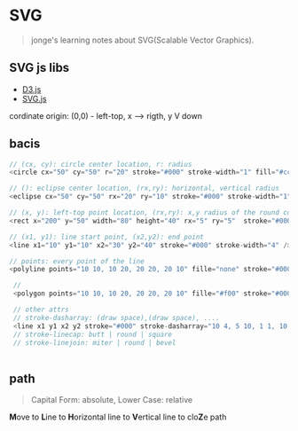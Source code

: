 # SVG

>jonge's learning notes about SVG(Scalable Vector Graphics).

## SVG js libs

* [D3.js](https://d3js.org/)
* [SVG.js](http://svgjs.com/)

cordinate origin: (0,0) - left-top, x --> rigth, y V down

## bacis

```js
// (cx, cy): circle center location, r: radius
<circle cx="50" cy="50" r="20" stroke="#000" stroke-width="1" fill="#ccc" />

// (): eclipse center location, (rx,ry): horizontal, vertical radius
<eclipse cx="50" cy="50" rx="20" ry="10" stroke="#000" stroke-width="1" fill="#ccc"/>

// (x, y): left-top point location, (rx,ry): x,y radius of the round corner
<rect x="200" y="50" width="80" height="40" rx="5" ry="5"  stroke="#000" stroke-width="1" fill="#ccc" />

// (x1, y1): line start point, (x2,y2): end point
<line x1="10" y1="10" x2="30" y2="40" stroke="#000" stroke-width="4" />

// points: every point of the line
<polyline points="10 10, 10 20, 20 20, 20 10" fille="none" stroke="#000" />

 // 
 <polygon points="10 10, 10 20, 20 20, 20 10" fille="#f00" stroke="#000" />

 // other attrs
 // stroke-dasharray: (draw space),(draw space), ....
 <line x1 y1 x2 y2 stroke="#000" stroke-dasharray="10 4, 5 10, 1 1, 10 3" />
 // stroke-linecap: butt | round | square
 // stroke-linejoin: miter | round | bevel
 
```

## path
> Capital Form: absolute, Lower Case: relative

**M**ove to
**L**ine to
**H**orizontal line to
**V**ertical line to
clo**Z**e path